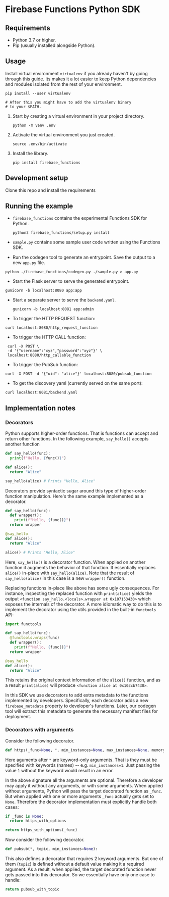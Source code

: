 # Firebase Functions Python SDK

## Requirements

* Python 3.7 or higher.
* Pip (usually installed alongside Python).

## Usage
Install virtual environment `virtualenv` if you already haven't by going through this guide. 
Its makes it a lot easier to keep Python dependencies and modules isolated from the rest 
of your environment.
```
pip install --user virtualenv

# After this you might have to add the virtualenv binary
# to your $PATH.
```
1. Start by creating a virtual environment in your project directory.
    ```
    python -m venv .env
    ```
2. Activate the virtual environment you just created.
    ```
    source .env/bin/activate
    ```
3. Install the library.
    ```
    pip install firebase_functions
    ```
## Development setup
Clone this repo and install the requirements

## Running the example

* `firebase_functions` contains the experimental Functions SDK for Python.

  ```
  python3 firebase_functions/setup.py install
  ```

* `sample.py` contains some sample user code written using the Functions SDK.

* Run the codegen tool to generate an entrypoint. Save the output to a new
  `app.py` file.

 ```
 python ./firebase_functions/codegen.py ./sample.py > app.py
 ```

 * Start the Flask server to serve the generated entrypoint.

  ```
  gunicorn -b localhost:8080 app:app
  ```

* Start a separate server to serve the `backend.yaml`.

  ```
  gunicorn -b localhost:8081 app:admin
  ```

* To trigger the HTTP REQUEST function:

 ```
 curl localhost:8080/http_request_function
 ```

* To trigger the HTTP CALL function:

 ```
  curl -X POST \
  -d '{"username":"xyz","password":"xyz"}' \
  localhost:8080/http_callable_function
 ```

* To trigger the PubSub function:

 ```
 curl -X POST -d '{"uid": "alice"}' localhost:8080/pubsub_function
 ```


* To get the discovery yaml (currently served on the same port):

 ```
 curl localhost:8081/backend.yaml
 ```



## Implementation notes

### Decorators

Python supports higher-order functions. That is functions can accept and return other functions.
In the following example, `say_hello()` accepts another function

```py
def say_hello(func):
  print(f"Hello, {func()}")

def alice():
  return "Alice"

say_hello(alice) # Prints "Hello, Alice"
```

Decorators provide syntactic sugar around this type of higher-order function manipulation.
Here's the same example implemented as a decorator.

```py
def say_hello(func):
  def wrapper():
    print(f"Hello, {func()}")
  return wrapper

@say_hello
def alice():
  return "Alice"

alice() # Prints "Hello, Alice"
```

Here, `say_hello()` is a decorator function. When applied on another function it augments the
behavior of that function. It essentially replaces `alice()` in-place with `say_hello(alice)`.
Note that the result of `say_hello(alice)` in this case is a new `wrapper()` function.

Replacing functions in-place like above has some ugly consequences. For instance, inspecting
the replaced function with `print(alice)` yields the output
`<function say_hello.<locals>.wrapper at 0x107153430>` which exposes the internals of the
decorator. A more idiomatic way to do this is to implement the decorator using the utils
provided in the built-in `functools` API:

```py
import functools

def say_hello(func):
  @functools.wraps(func)
  def wrapper():
    print(f"Hello, {func()}")
  return wrapper

@say_hello
def alice():
  return "Alice"
```

This retains the original context information of the `alice()` function, and as a result
`print(alice)` will produce `<function alice at 0x103cb7430>`.

In this SDK we use decorators to add extra metadata to the functions implemented by developers.
Specifically, each decorator adds a new `firebase_metadata` property to developer's functions.
Later, our codegen tool will extract this metadata to generate the necessary manifest files
for deployment.

### Decorators with arguments

Consider the following decorator.

```py
def https(_func=None, *, min_instances=None, max_instances=None, memory_mb=None):
```

Here aguments after `*` are keyword-only arguments. That is they must be specified with
keywords (names) -- e.g. `min_instances=1`. Just passing the value `1` without the
keyword would result in an error.

In the above signature all the arguments are optional. Therefore a developer may apply
it without any arguments, or with some arguments. When applied without arguments, Python
will pass the target decorated function as `_func`. But when applied with one or more
arguments `_func` actually gets set to `None`. Therefore the decorator implementation
must explicitly handle both cases:

```py
if _func is None:
  return https_with_options

return https_with_options(_func)
```

Now consider the following decorator.

```py
def pubsub(*, topic, min_instances=None):
```

This also defines a decorator that requires 2 keyword arguments. But one of them (`topic`) is
defined without a default value making it a required argument. As a result, when applied, the
target decorated function never gets passed into this decorator. So we essentially have only
one case to handle:

```py
return pubsub_with_topic
```

